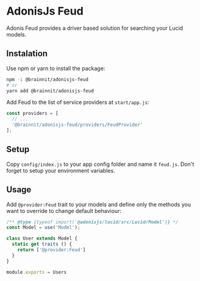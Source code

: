 # AdonisJs Feud

Adonis Feud provides a driver based solution for searching your Lucid models.

## Instalation

Use npm or yarn to install the package:

```sh
npm -i @brainnit/adonisjs-feud
# or
yarn add @brainnit/adonisjs-feud
```

Add Feud to the list of service providers at `start/app.js`:

```js
const providers = [
  // ...
  '@brainnit/adonisjs-feud/providers/FeudProvider'
];
```

## Setup

Copy `config/index.js` to your app config folder and name it `feud.js`. Don't forget to setup your environment variables.

## Usage

Add `@provider:Feud` trait to your models and define only the methods you want to override to change default behaviour:

```js
/** @type {typeof import('@adonisjs/lucid/src/Lucid/Model')} */
const Model = use('Model');

class User extends Model {
  static get traits () {
    return ['@provider:Feud']
  }
}

module.exports = Users
```
